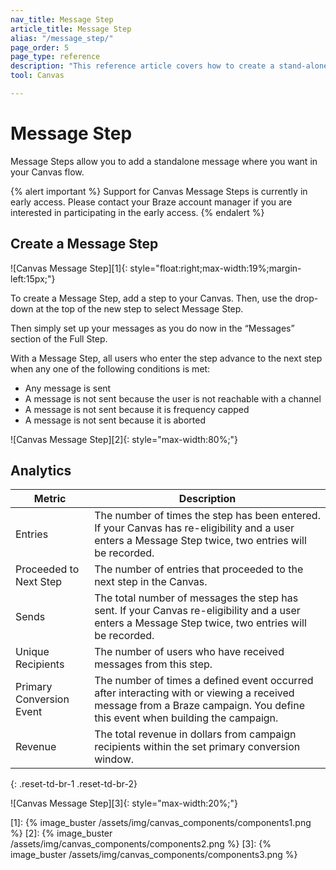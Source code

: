 ```yaml
---
nav_title: Message Step
article_title: Message Step
alias: "/message_step/"
page_order: 5
page_type: reference
description: "This reference article covers how to create a stand-alone message using the Canvas messaging step."
tool: Canvas

---
```


# Message Step

Message Steps allow you to add a standalone message where you want in your Canvas flow.

{% alert important %}
Support for Canvas Message Steps is currently in early access. Please contact your Braze account manager if you are interested in participating in the early access.
{% endalert %}

## Create a Message Step

![Canvas Message Step][1]{: style="float:right;max-width:19%;margin-left:15px;"}

To create a Message Step, add a step to your Canvas. Then, use the drop-down at the top of the new step to select Message Step.

Then simply set up your messages as you do now in the “Messages” section of the Full Step.

With a Message Step, all users who enter the step advance to the next step when any one of the following conditions is met:
- Any message is sent
- A message is not sent because the user is not reachable with a channel
- A message is not sent because it is frequency capped
- A message is not sent because it is aborted

![Canvas Message Step][2]{: style="max-width:80%;"} 

## Analytics

| Metric | Description |
| --- | --- |
| Entries | The number of times the step has been entered. If your Canvas has re-eligibility and a user enters a Message Step twice, two entries will be recorded. |
| Proceeded to Next Step | The number of entries that proceeded to the next step in the Canvas. |
| Sends | The total number of messages the step has sent. If your Canvas re-eligibility and a user enters a Message Step twice, two entries will be recorded. |
| Unique Recipients | The number of users who have received messages from this step. |
| Primary Conversion Event | The number of times a defined event occurred after interacting with or viewing a received message from a Braze campaign. You define this event when building the campaign. |
| Revenue | The total revenue in dollars from campaign recipients within the set primary conversion window. |
{: .reset-td-br-1 .reset-td-br-2}

![Canvas Message Step][3]{: style="max-width:20%;"}


[1]: {% image_buster /assets/img/canvas_components/components1.png %}
[2]: {% image_buster /assets/img/canvas_components/components2.png %}
[3]: {% image_buster /assets/img/canvas_components/components3.png %}
